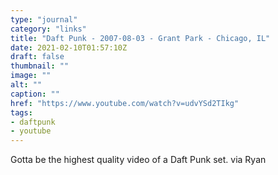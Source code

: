 ```yaml
---
type: "journal"
category: "links"
title: "Daft Punk - 2007-08-03 - Grant Park - Chicago, IL"
date: 2021-02-10T01:57:10Z
draft: false
thumbnail: ""
image: ""
alt: ""
caption: ""
href: "https://www.youtube.com/watch?v=udvYSd2TIkg"
tags:
- daftpunk
- youtube
---
```


Gotta be the highest quality video of a Daft Punk set. via Ryan
